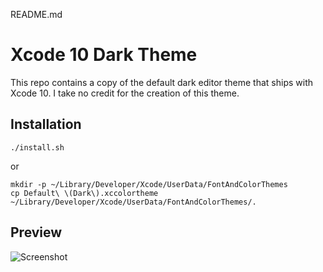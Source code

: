 README.md

# Xcode 10 Dark Theme

This repo contains a copy of the default dark editor theme that ships with Xcode 10. I take no credit for the creation of this theme.

## Installation

```
./install.sh
```

or 

```
mkdir -p ~/Library/Developer/Xcode/UserData/FontAndColorThemes
cp Default\ \(Dark\).xccolortheme ~/Library/Developer/Xcode/UserData/FontAndColorThemes/.

```


## Preview


![Screenshot](https://github.com/NicholasFFox/Xcode10_DefaultDarkTheme/screenshot.png)